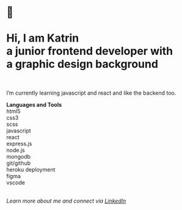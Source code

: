 </br>  
  
:wave:</br>  
Hi, I am Katrin  
a junior frontend developer with  
a graphic design background   
=== 
<br>  
  
I’m currently learning javascript and react and like the backend too.
  
  
**Languages and Tools**  
html5  
css3  
scss  
javascript    
react  
express.js  
node.js  
mongodb  
git/github  
heroku deployment    
figma  
vscode  
<br>
  
*Learn more about me and connect via [LinkedIn](https://www.linkedin.com/in/katrin-kleemann/)*
